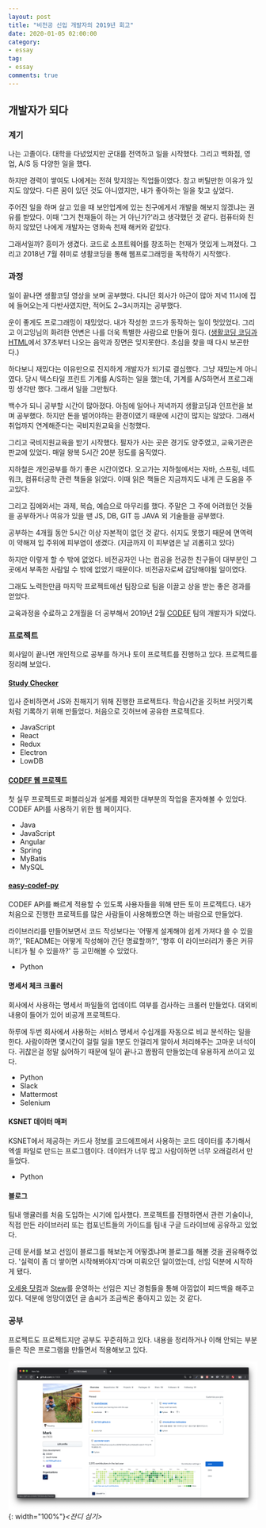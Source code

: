 ```yaml
---
layout: post
title: "비전공 신입 개발자의 2019년 회고"
date: 2020-01-05 02:00:00
category: 
- essay
tag: 
- essay
comments: true
---
```


## 개발자가 되다
### 계기
나는 고졸이다. 대학을 다녔었지만 군대를 전역하고 일을 시작했다. 그리고 백화점, 영업, A/S 등 다양한 일을 했다.

하지만 경력이 쌓여도 나에게는 전혀 맞지않는 직업들이였다. 참고 버틸만한 이유가 있지도 않았다. 다른 꿈이 있던 것도 아니였지만, 내가 좋아하는 일을 찾고 싶었다.

주어진 일을 하며 살고 있을 때 보안업계에 있는 친구에게서 개발을 해보지 않겠냐는 권유를 받았다. 이때 '그거 천재들이 하는 거 아닌가?'라고 생각했던 것 같다. 컴퓨터와 친하지 않았던 나에게 개발자는 영화속 천재 해커와 같았다.

 그래서일까? 흥미가 생겼다. 코드로 소프트웨어를 창조하는 천재가 멋있게 느껴졌다. 그리고 2018년 7월 취미로 생활코딩을 통해 웹프로그래밍을 독학하기 시작했다.

### 과정
일이 끝나면 생활코딩 영상을 보며 공부했다. 다니던 회사가 야근이 많아 저녁 11시에 집에 들어오는게 다반사였지만, 적어도 2~3시까지는 공부했다.

운이 좋게도 프로그래밍이 재밌었다. 내가 작성한 코드가 동작하는 일이 멋있었다. 그리고 이고잉님의 화려한 언변은 나를 더욱 특별한 사람으로 만들어 줬다.
([생활코딩 코딩과 HTML](https://opentutorials.org/course/3084/18445)에서 37초부터 나오는 음악과 장면은 잊지못한다. 초심을 찾을 때 다시 보곤한다.)

하다보니 재밌다는 이유만으로 진지하게 개발자가 되기로 결심했다. 그냥 재밌는게 아니였다. 당시 텍스타일 프린트 기계를 A/S하는 일을 했는데, 기계를 A/S하면서 프로그래밍 생각만 했다. 그래서 일을 그만뒀다.

백수가 되니 공부할 시간이 많아졌다. 아침에 일어나 저녁까지 생활코딩과 인프런을 보며 공부했다. 하지만 돈을 벌어야하는 환경이였기 때문에 시간이 많지는 않았다. 그래서 취업까지 연계해준다는 국비지원교육을 신청했다.

그리고 국비지원교육을 받기 시작했다. 필자가 사는 곳은 경기도 양주였고, 교육기관은 판교에 있었다. 매일 왕복 5시간 20분 정도를 움직였다.

지하철은 개인공부를 하기 좋은 시간이였다. 오고가는 지하철에서는 자바, 스프링, 네트워크, 컴퓨터공학 관련 책들을 읽었다. 이때 읽은 책들은 지금까지도 내게 큰 도움을 주고있다.

그리고 집에와서는 과제, 복습, 예습으로 마무리를 했다. 주말은 그 주에 어려웠던 것들을 공부하거나 여유가 있을 땐 JS, DB, GIT 등 JAVA 외 기술들을 공부했다. 

공부하는 4개월 동안 5시간 이상 자본적이 없던 것 같다. 쉬지도 못했기 때문에 면역력이 약해져 입 주위에 피부염이 생겼다. (지금까지 이 피부염은 날 괴롭히고 있다)

하지만 이렇게 할 수 밖에 없었다. 비전공자인 나는 컴공을 전공한 친구들이 대부분인 그곳에서 부족한 사람일 수 밖에 없었기 때문이다. 비전공자로써 감당해야될 일이였다.

그래도 노력한만큼 마지막 프로젝트에선 팀장으로 팀을 이끌고 상을 받는 좋은 경과를 얻었다.

교육과정을 수료하고 2개월을 더 공부해서 2019년 2월 [CODEF](https://codef.io) 팀의 개발자가 되었다.



### 프로젝트
회사일이 끝나면 개인적으로 공부를 하거나 토이 프로젝트를 진행하고 있다. 프로젝트를 정리해 보았다.

#### [Study Checker](https://github.com/dc7303/studyChecker)
입사 준비하면서 JS와 친해지기 위해 진행한 프로젝트다. 학습시간을 깃허브 커밋기록처럼 기록하기 위해 만들었다. 처음으로 깃허브에 공유한 프로젝트다.

- JavaScript
- React
- Redux
- Electron
- LowDB

#### [CODEF 웹 프로젝트](https://codef.io)
첫 실무 프로젝트로 퍼블리싱과 설계를 제외한 대부분의 작업을 혼자해볼 수 있었다. CODEF API를 사용하기 위한 웹 페이지다.

- Java
- JavaScript
- Angular
- Spring
- MyBatis
- MySQL


#### [easy-codef-py](https://github.com/dc7303/easy-codef-py)
CODEF API를 빠르게 적용할 수 있도록 사용자들을 위해 만든 토이 프로젝트다. 내가 처음으로 진행한 프로젝트를 많은 사람들이 사용해봤으면 하는 바람으로 만들었다.

라이브러리를 만들어보면서 코드 작성보다는 '어떻게 설계해야 쉽게 가져다 쓸 수 있을까?', 'README는 어떻게 작성해야 간단 명료할까?', '향후 이 라이브러리가 좋은 커뮤니티가 될 수 있을까?' 등 고민해볼 수 있었다.

- Python

#### 명세서 체크 크롤러
회사에서 사용하는 명세서 파일들의 업데이트 여부를 검사하는 크롤러 만들었다. 대외비 내용이 들어가 있어 비공개 프로젝트다.

하루에 두번 회사에서 사용하는 서비스 명세서 수십개를 자동으로 비교 분석하는 일을 한다. 사람이하면 몇시간이 걸릴 일을 1분도 안걸리게 알아서 처리해주는 고마운 녀석이다. 귀찮은걸 정말 싫어하기 때문에 일이 끝나고 짬짬히 만들었는데 유용하게 쓰이고 있다.

- Python
- Slack
- Mattermost
- Selenium

#### KSNET 데이터 매퍼
KSNET에서 제공하는 카드사 정보를 코드에프에서 사용하는 코드 데이터를 추가해서 엑셀 파일로 만드는 프로그램이다. 데이터가 너무 많고 사람이하면 너무 오래걸려서 만들었다. 

- Python


#### 블로그
팀내 앵귤러를 처음 도입하는 시기에 입사했다. 프로젝트를 진행하면서 관련 기술이나, 직접 만든 라이브러리 또는 컴포넌트들의 가이드를 팀내 구글 드라이브에 공유하고 있었다.

근데 문서를 보고 선임이 블로그를 해보는게 어떻겠냐며 블로그를 해볼 것을 권유해주었다. '실력이 좀 더 쌓이면 시작해봐야지'라며 미뤄오던 일이였는데, 선임 덕분에 시작하게 됐다.

[오세용 닷컴](http://ohseyong.com/)과 [Stew](http://stew.or.kr/)를 운영하는 선임은 지난 경험들을 통해 아낌없이 피드백을 해주고 있다. 덕분에 엉망이였던 글 솜씨가 조금씩은 좋아지고 있는 것 같다.

### 공부
프로젝트도 프로젝트지만 공부도 꾸준히하고 있다. 내용을 정리하거나 이해 안되는 부분들은 작은 프로그램을 만들면서 적용해보고 있다.

![myGit](/assets/images/post/myFirstYear-myGit.png){: width="100%"}*\<잔디 심기\>*